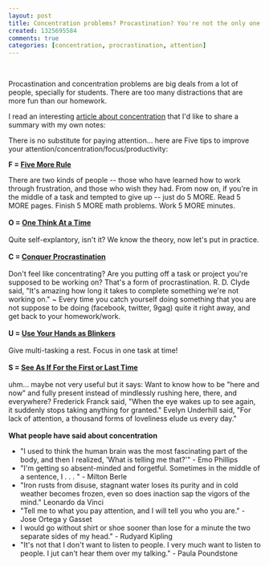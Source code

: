 ```yaml
--- 
layout: post
title: Concentration problems? Procastination? You're not the only one.
created: 1325695584
comments: true
categories: [concentration, procrastination, attention]
---
```

<p>&nbsp;</p>
<p>Procastination and concentration problems are big deals from a lot of people, specially for students. There are too many distractions that are more fun than our homework.</p>
<p>I read an interesting&nbsp;<a href="http://altmedicine.about.com/od/optimumhealthessentials/a/Concentration.htm">article about concentration</a>&nbsp;that I&#39;d like to share a summary with my own notes:</p>
<p>There is no substitute for paying attention... here are Five tips to improve your attention/concentration/focus/productivity:</p>
<p><strong>F =&nbsp;</strong><u><strong>Five More Rule</strong></u></p>
<div>
	There are two kinds of people -- those who have learned how to work through frustration, and those who wish they had. From now on, if you&#39;re in the middle of a task and tempted to give up -- just do 5 MORE. Read 5 MORE pages. Finish 5 MORE math problems. Work 5 MORE minutes.</div>
<div>
	&nbsp;</div>
<div>
	<strong>O =&nbsp;<u>One Think At a Time</u></strong></div>
<div>
	&nbsp;</div>
<div>
	Quite self-explantory, isn&#39;t it? We know the theory, now let&#39;s put in practice.</div>
<div>
	&nbsp;</div>
<div>
	<div>
		<strong>C =&nbsp;<u>Conquer Procrastination</u></strong></div>
	<div>
		&nbsp;</div>
	<div>
		Don&#39;t feel like concentrating? Are you putting off a task or project you&#39;re supposed to be working on? That&#39;s a form of procrastination. R. D. Clyde said, &quot;It&#39;s amazing how long it takes to complete something we&#39;re not working on.&quot; ~ Every time you catch yourself doing something that you are not suppose to be doing (facebook, twitter, 9gag) quite it right away, and get back to your homework/work.</div>
	<div>
		&nbsp;</div>
	<div>
		<strong>U =&nbsp;<u>Use Your Hands as Blinkers</u></strong></div>
	<div>
		&nbsp;</div>
	<div>
		Give multi-tasking a rest. Focus in one task at time!</div>
	<div>
		&nbsp;</div>
	<div>
		<strong>S =&nbsp;<u>See As If For the First or Last Time</u></strong></div>
	<div>
		&nbsp;</div>
	<div>
		uhm... maybe not very useful but it says: Want to know how to be &quot;here and now&quot; and fully present instead of mindlessly rushing here, there, and everywhere? Frederick Franck said, &quot;When the eye wakes up to see again, it suddenly stops taking anything for granted.&quot; Evelyn Underhill said, &quot;For lack of attention, a thousand forms of loveliness elude us every day.&quot;</div>
	<div>
		&nbsp;</div>
	<div>
		<div>
			<strong>What people have said about concentration</strong></div>
		<ul>
			<li>
				&quot;I used to think the human brain was the most fascinating part of the body, and then I realized, &#39;What is telling me that?&#39;&quot; - Emo Phillips</li>
			<li>
				&quot;I&#39;m getting so absent-minded and forgetful. Sometimes in the middle of a sentence, I . . . &quot; - Milton Berle&nbsp;</li>
			<li>
				&quot;Iron rusts from disuse, stagnant water loses its purity and in cold weather becomes frozen, even so does inaction sap the vigors of the mind.&quot; Leonardo da Vinci&nbsp;</li>
			<li>
				&quot;Tell me to what you pay attention, and I will tell you who you are.&quot; - Jose Ortega y Gasset</li>
			<li>
				I would go without shirt or shoe sooner than lose for a minute the two separate sides of my head.&quot; - Rudyard Kipling</li>
			<li>
				&quot;It&#39;s not that I don&#39;t want to listen to people. I very much want to listen to people. I jut can&#39;t hear them over my talking.&quot; - Paula Poundstone</li>
		</ul>
	</div>
</div>
<p>&nbsp;</p>
